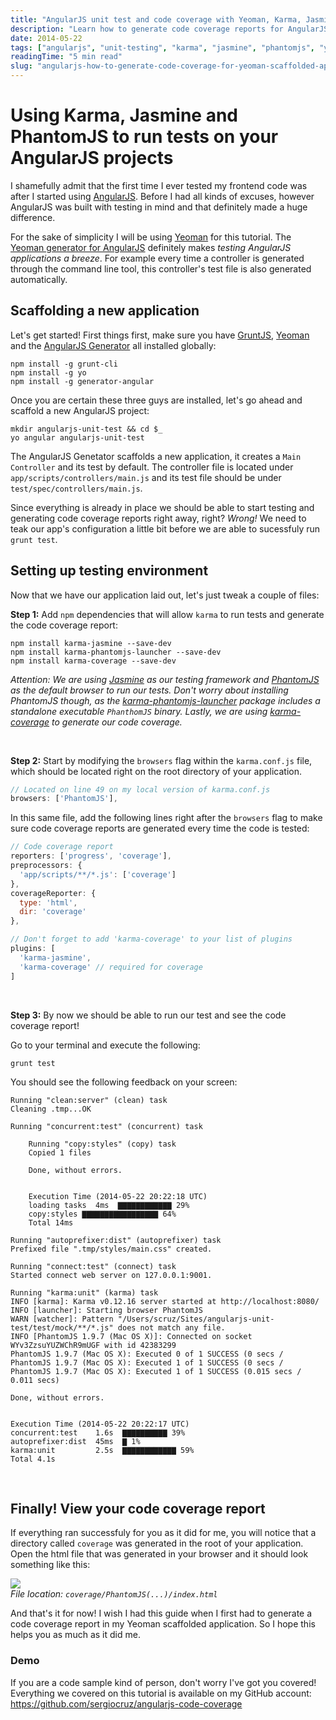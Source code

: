 ```yaml
---
title: "AngularJS unit test and code coverage with Yeoman, Karma, Jasmine and PhantomJS"
description: "Learn how to generate code coverage reports for AngularJS apps scaffolded with Yeoman. This step-by-step guide helps developers improve test quality and maintainability using tools like Karma and Istanbul."
date: 2014-05-22
tags: ["angularjs", "unit-testing", "karma", "jasmine", "phantomjs", "yeoman"]
readingTime: "5 min read"
slug: "angularjs-how-to-generate-code-coverage-for-yeoman-scaffolded-apps"
---
```


# Using Karma, Jasmine and PhantomJS to run tests on your AngularJS projects

I shamefully admit that the first time I ever tested my frontend code was after I started using <a href="https://angularjs.org" target="_blank">AngularJS</a>. Before I had all kinds of excuses, however AngularJS was built with testing in mind and that definitely made a huge difference.

For the sake of simplicity I will be using <a href="http://yeoman.io" target="_blank">Yeoman</a> for this tutorial. The <a href="https://github.com/yeoman/generator-angular" target="_blank">Yeoman generator for AngularJS</a> definitely makes *testing AngularJS applications a breeze*. For example every time a controller is generated through the command line tool, this controller's test file is also generated automatically.

## Scaffolding a new application

Let's get started! First things first, make sure you have <a href="http://gruntjs.com" target="_blank">GruntJS</a>, <a href="http://yeoman.io" target="_blank">Yeoman</a> and the <a href="https://github.com/yeoman/generator-angular" target="_blank">AngularJS Generator</a> all installed globally:

```shell
npm install -g grunt-cli
npm install -g yo
npm install -g generator-angular
```

Once you are certain these three guys are installed, let's go ahead and scaffold a new AngularJS project:

```shell
mkdir angularjs-unit-test && cd $_
yo angular angularjs-unit-test
```

The AngularJS Genetator scaffolds a new application, it creates a `Main Controller` and its test by default. The controller file is located under `app/scripts/controllers/main.js` and its test file should be under `test/spec/controllers/main.js`.

Since everything is already in place we should be able to start testing and generating code coverage reports right away, right? *Wrong!* We need to teak our app's configuration a little bit before we are able to sucessfuly run `grunt test`.

## Setting up testing environment

Now that we have our application laid out, let's just tweak a couple of files:

**Step 1:**
Add `npm` dependencies that will allow `karma` to run tests and generate the code coverage report:

```shell
npm install karma-jasmine --save-dev
npm install karma-phantomjs-launcher --save-dev
npm install karma-coverage --save-dev
```

*Attention: We are using <a href="http://jasmine.github.io" target="_blank">Jasmine</a> as our testing framework and <a href="http://phantomjs.org" target="_blank">PhantomJS</a> as the default browser to run our tests. Don't worry about installing PhantomJS though, as the <a href="https://github.com/karma-runner/karma-phantomjs-launcher">karma-phantomjs-launcher</a> package includes a standalone executable `PhanthomJS` binary. Lastly, we are using <a href="https://github.com/karma-runner/karma-coverage" target="_blank">karma-coverage</a> to generate our code coverage.*

<br />

**Step 2:**
Start by modifying the `browsers` flag within the `karma.conf.js` file, which should be located right on the root directory of your application.


```javascript
// Located on line 49 on my local version of karma.conf.js
browsers: ['PhantomJS'],
```

In this same file, add the following lines right after the `browsers` flag to make sure code coverage reports are generated every time the code is tested:

```javascript
// Code coverage report
reporters: ['progress', 'coverage'],
preprocessors: {
  'app/scripts/**/*.js': ['coverage']
},
coverageReporter: {
  type: 'html',
  dir: 'coverage'
},

// Don't forget to add 'karma-coverage' to your list of plugins
plugins: [
  'karma-jasmine',
  'karma-coverage' // required for coverage
]
```

<br />

**Step 3:**
By now we should be able to run our test and see the code coverage report!

Go to your terminal and execute the following:

```shell
grunt test
```

You should see the following feedback on your screen:

```shell
Running "clean:server" (clean) task
Cleaning .tmp...OK

Running "concurrent:test" (concurrent) task
    
    Running "copy:styles" (copy) task
    Copied 1 files
    
    Done, without errors.
    
    
    Execution Time (2014-05-22 20:22:18 UTC)
    loading tasks  4ms  ▇▇▇▇▇▇▇▇▇▇▇▇ 29%
    copy:styles ▇▇▇▇▇▇▇▇▇▇▇▇▇▇▇▇▇ 64%
    Total 14ms
    
Running "autoprefixer:dist" (autoprefixer) task
Prefixed file ".tmp/styles/main.css" created.

Running "connect:test" (connect) task
Started connect web server on 127.0.0.1:9001.

Running "karma:unit" (karma) task
INFO [karma]: Karma v0.12.16 server started at http://localhost:8080/
INFO [launcher]: Starting browser PhantomJS
WARN [watcher]: Pattern "/Users/scruz/Sites/angularjs-unit-test/test/mock/**/*.js" does not match any file.
INFO [PhantomJS 1.9.7 (Mac OS X)]: Connected on socket WYv3ZzsuYUZWChR9mUGF with id 42383299
PhantomJS 1.9.7 (Mac OS X): Executed 0 of 1 SUCCESS (0 secs / PhantomJS 1.9.7 (Mac OS X): Executed 1 of 1 SUCCESS (0 secs / PhantomJS 1.9.7 (Mac OS X): Executed 1 of 1 SUCCESS (0.015 secs / 0.011 secs)

Done, without errors.


Execution Time (2014-05-22 20:22:17 UTC)
concurrent:test    1.6s  ▇▇▇▇▇▇▇▇▇▇ 39%
autoprefixer:dist  45ms  ▇ 1%
karma:unit         2.5s  ▇▇▇▇▇▇▇▇▇▇▇▇ 59%
Total 4.1s
```

<br />

## Finally! View your code coverage report

If everything ran successfuly for you as it did for me, you will notice that a directory called `coverage` was generated in the root of your application. Open the html file that was generated in your browser and it should look something like this:

![](../images/blog/2014-05-22-04-49-33-pm.png)
<br />
*File location: `coverage/PhantomJS(...)/index.html`*

And that's it for now! I wish I had this guide when I first had to generate a code coverage report in my Yeoman scaffolded application. So I hope this helps you as much as it did me.

### Demo
If you are a code sample kind of person, don't worry I've got you covered! Everything we covered on this tutorial is available on my GitHub account: <br /><a href="https://github.com/sergiocruz/angularjs-code-coverage" target="_blank">https://github.com/sergiocruz/angularjs-code-coverage</a>
